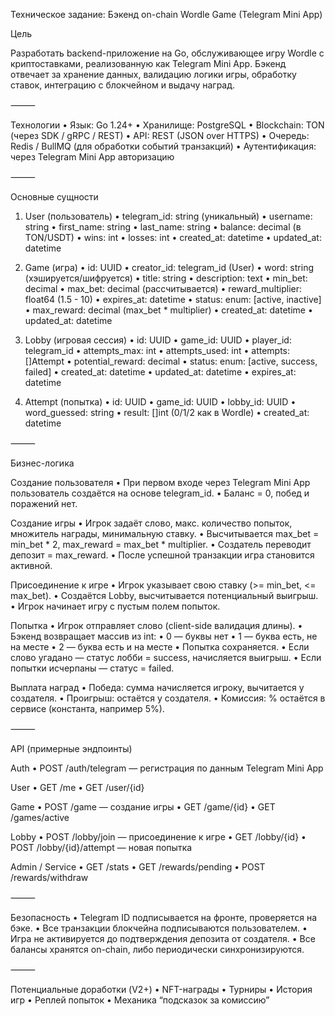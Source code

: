 Техническое задание: Бэкенд on-chain Wordle Game (Telegram Mini App)

Цель

Разработать backend-приложение на Go, обслуживающее игру Wordle с криптоставками, реализованную как Telegram Mini App. Бэкенд отвечает за хранение данных, валидацию логики игры, обработку ставок, интеграцию с блокчейном и выдачу наград.

⸻

Технологии
	•	Язык: Go 1.24+
	•	Хранилище: PostgreSQL
	•	Blockchain: TON (через SDK / gRPC / REST)
	•	API: REST (JSON over HTTPS)
	•	Очередь: Redis / BullMQ (для обработки событий транзакций)
	•	Аутентификация: через Telegram Mini App авторизацию

⸻

Основные сущности

1. User (пользователь)
	•	telegram_id: string (уникальный)
	•	username: string
	•	first_name: string
	•	last_name: string
	•	balance: decimal (в TON/USDT)
	•	wins: int
	•	losses: int
	•	created_at: datetime
	•	updated_at: datetime

2. Game (игра)
	•	id: UUID
	•	creator_id: telegram_id (User)
	•	word: string (хэшируется/шифруется)
	•	title: string
	•	description: text
	•	min_bet: decimal
	•	max_bet: decimal (рассчитывается)
	•	reward_multiplier: float64 (1.5 - 10)
	•	expires_at: datetime
	•	status: enum: [active, inactive]
	•	max_reward: decimal (max_bet * multiplier)
	•	created_at: datetime
	•	updated_at: datetime

3. Lobby (игровая сессия)
	•	id: UUID
	•	game_id: UUID
	•	player_id: telegram_id
	•	attempts_max: int
	•	attempts_used: int
	•	attempts: []Attempt
	•	potential_reward: decimal
	•	status: enum: [active, success, failed]
	•	created_at: datetime
	•	updated_at: datetime
	•	expires_at: datetime

4. Attempt (попытка)
	•	id: UUID
	•	game_id: UUID
	•	lobby_id: UUID
	•	word_guessed: string
	•	result: []int (0/1/2 как в Wordle)
	•	created_at: datetime

⸻

Бизнес-логика

Создание пользователя
	•	При первом входе через Telegram Mini App пользователь создаётся на основе telegram_id.
	•	Баланс = 0, побед и поражений нет.

Создание игры
	•	Игрок задаёт слово, макс. количество попыток, множитель награды, минимальную ставку.
	•	Высчитывается max_bet = min_bet * 2, max_reward = max_bet * multiplier.
	•	Создатель переводит депозит = max_reward.
	•	После успешной транзакции игра становится активной.

Присоединение к игре
	•	Игрок указывает свою ставку (>= min_bet, <= max_bet).
	•	Создаётся Lobby, высчитывается потенциальный выигрыш.
	•	Игрок начинает игру с пустым полем попыток.

Попытка
	•	Игрок отправляет слово (client-side валидация длины).
	•	Бэкенд возвращает массив из int:
	•	0 — буквы нет
	•	1 — буква есть, не на месте
	•	2 — буква есть и на месте
	•	Попытка сохраняется.
	•	Если слово угадано — статус лобби = success, начисляется выигрыш.
	•	Если попытки исчерпаны — статус = failed.

Выплата наград
	•	Победа: сумма начисляется игроку, вычитается у создателя.
	•	Проигрыш: остаётся у создателя.
	•	Комиссия: % остаётся в сервисе (константа, например 5%).

⸻

API (примерные эндпоинты)

Auth
	•	POST /auth/telegram — регистрация по данным Telegram Mini App

User
	•	GET /me
	•	GET /user/{id}

Game
	•	POST /game — создание игры
	•	GET /game/{id}
	•	GET /games/active

Lobby
	•	POST /lobby/join — присоединение к игре
	•	GET /lobby/{id}
	•	POST /lobby/{id}/attempt — новая попытка

Admin / Service
	•	GET /stats
	•	GET /rewards/pending
	•	POST /rewards/withdraw

⸻

Безопасность
	•	Telegram ID подписывается на фронте, проверяется на бэке.
	•	Все транзакции блокчейна подписываются пользователем.
	•	Игра не активируется до подтверждения депозита от создателя.
	•	Все балансы хранятся on-chain, либо периодически синхронизируются.

⸻

Потенциальные доработки (V2+)
	•	NFT-награды
	•	Турниры
	•	История игр
	•	Реплей попыток
	•	Механика “подсказок за комиссию”

